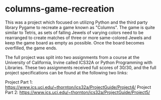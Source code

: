 # columns-game-recreation

This was a project which focused on utilizng Python and the third party library Pygame to recreate a game known as "Columns". 
The game is quite similar to Tetris, as sets of falling Jewels of varying colors need to be rearranged to create matches of 
three or more same-colored Jewels and keep the game board as empty as possible. Once the board becomes overfilled, the game 
ends.

The full project was split into two assignments from a course at the University of California, Irvine called ICS32A or Python Programming with Libraries. These two assignments received full scores of 30/30, and the full project specifications can be found at the following two links:

Project Part 1: https://www.ics.uci.edu/~thornton/ics32a/ProjectGuide/Project4/
Project Part 2: https://www.ics.uci.edu/~thornton/ics32a/ProjectGuide/Project5/
